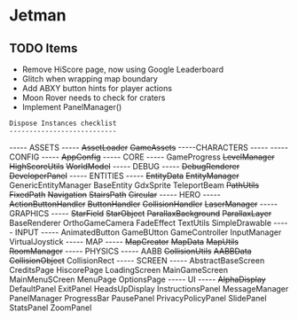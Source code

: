 # Jetman

TODO Items
----------

   - Remove HiScore page, now using Google Leaderboard
   - Glitch when wrapping map boundary
   - Add ABXY button hints for player actions
   - Moon Rover needs to check for craters
   - Implement PanelManager()


    Dispose Instances checklist
    ---------------------------

----- ASSETS -----
   ~~AssetLoader~~
   ~~GameAssets~~
-----CHARACTERS -----
-----CONFIG -----
   ~~AppConfig~~
----- CORE -----
   GameProgress
   ~~LevelManager~~
   ~~HighScoreUtils~~
   ~~WorldModel~~
----- DEBUG -----
   ~~DebugRenderer~~
   ~~DeveloperPanel~~
----- ENTITIES -----
   ~~EntityData~~
   ~~EntityManager~~
   GenericEntityManager
   BaseEntity
   GdxSprite
   TeleportBeam
   ~~PathUtils~~
   ~~FixedPath~~
   ~~Navigation~~
   ~~StairsPath~~
   ~~Circular~~
----- HERO -----
   ~~ActionButtonHandler~~
   ~~ButtonHandler~~
   ~~CollisionHandler~~
   ~~LaserManager~~
----- GRAPHICS -----
   ~~StarField~~
   ~~StarObject~~
   ~~ParallaxBackground~~
   ~~ParallaxLayer~~
   BaseRenderer
   OrthoGameCamera
   FadeEffect
   TextUtils
   SimpleDrawable
----- INPUT -----
   AnimatedButton
   GameBUtton
   GameController
   InputManager
   VirtualJoystick
----- MAP -----
   ~~MapCreator~~
   ~~MapData~~
   ~~MapUtils~~
   ~~RoomManager~~
----- PHYSICS -----
   AABB
   ~~CollisionUtils~~
   ~~AABBData~~
   ~~CollisionObject~~
   CollisionRect
----- SCREEN -----
   AbstractBaseScreen
   CreditsPage
   HiscorePage
   LoadingScreen
   MainGameScreen
   MainMenuSCreen
   MenuPage
   OptionsPage
----- UI -----
   ~~AlphaDisplay~~
   DefaultPanel
   ExitPanel
   HeadsUpDisplay
   InstructionsPanel
   MessageManager
   PanelManager
   ProgressBar
   PausePanel
   PrivacyPolicyPanel
   SlidePanel
   StatsPanel
   ZoomPanel





    
